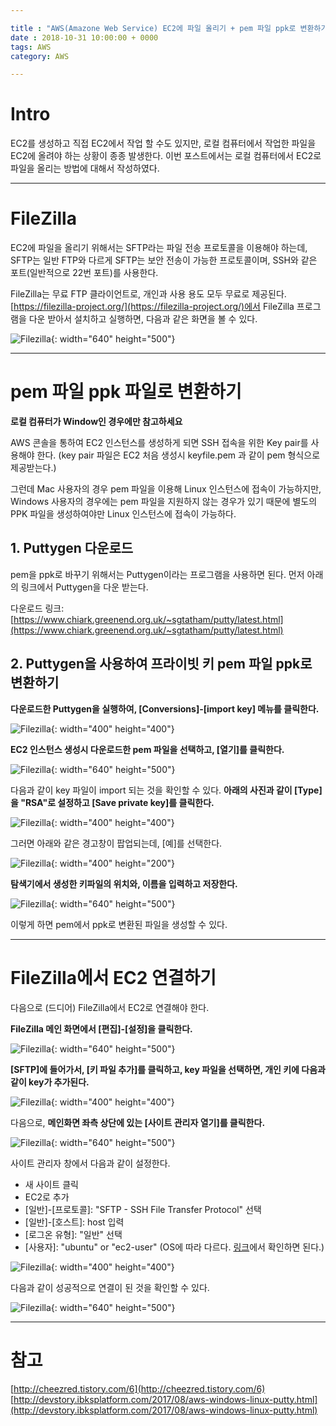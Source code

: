 ```yaml
---

title : "AWS(Amazone Web Service) EC2에 파일 올리기 + pem 파일 ppk로 변환하기"
date : 2018-10-31 10:00:00 + 0000
tags: AWS
category: AWS

---
```


# Intro
EC2를 생성하고 직접 EC2에서 작업 할 수도 있지만, 로컬 컴퓨터에서 작업한 파일을 EC2에 올려야 하는 상황이 종종 발생한다. 이번 포스트에서는 로컬 컴퓨터에서 EC2로 파일을 올리는 방법에 대해서 작성하였다.

***

# FileZilla
EC2에 파일을 올리기 위해서는 SFTP라는 파일 전송 프로토콜을 이용해야 하는데, SFTP는 일반 FTP와 다르게 SFTP는 보안 전송이 가능한 프로토콜이며, SSH와 같은 포트(일반적으로 22번 포트)를 사용한다.

FileZilla는 무료 FTP 클라이언트로, 개인과 사용 용도 모두 무료로 제공된다. [https://filezilla-project.org/](https://filezilla-project.org/)에서 FileZilla 프로그램을 다운 받아서 설치하고 실행하면, 다음과 같은 화면을 볼 수 있다.

![Filezilla](/assets/images/2018-10-31-AWS/FileZilla/1.PNG){: width="640" height="500"}

***

# pem 파일 ppk 파일로 변환하기
**로컬 컴퓨터가 Window인 경우에만 참고하세요**

AWS 콘솔을 통하여 EC2 인스턴스를 생성하게 되면 SSH 접속을 위한 Key pair를 사용해야 한다. (key pair 파일은 EC2 처음 생성시 keyfile.pem 과 같이 pem 형식으로 제공받는다.)

그런데 Mac 사용자의 경우 pem 파일을 이용해  Linux 인스턴스에 접속이 가능하지만, Windows 사용자의 경우에는 pem 파일을 지원하지 않는 경우가 있기 때문에 별도의 PPK 파일을 생성하여야만 Linux 인스턴스에 접속이 가능하다.

## 1. Puttygen 다운로드
pem을 ppk로 바꾸기 위해서는 Puttygen이라는 프로그램을 사용하면 된다. 먼저 아래의 링크에서 Puttygen을 다운 받는다.

다운로드 링크: [https://www.chiark.greenend.org.uk/~sgtatham/putty/latest.html](https://www.chiark.greenend.org.uk/~sgtatham/putty/latest.html)

## 2. Puttygen을 사용하여 프라이빗 키 pem 파일 ppk로 변환하기

**다운로드한 Puttygen을 실행하여, [Conversions]-[import key] 메뉴를 클릭한다.**

![Filezilla](/assets/images/2018-10-31-AWS/FileZilla/1-1.PNG){: width="400" height="400"}

**EC2 인스턴스 생성시 다운로드한 pem 파일을 선택하고, [열기]를 클릭한다.**

![Filezilla](/assets/images/2018-10-31-AWS/FileZilla/1-2.png){: width="640" height="500"}

다음과 같이 key 파일이 import 되는 것을 확인할 수 있다.
**아래의 사진과 같이 [Type]을 "RSA"로 설정하고 [Save private key]를 클릭한다.**

![Filezilla](/assets/images/2018-10-31-AWS/FileZilla/1-3.png){: width="400" height="400"}

그러면 아래와 같은 경고창이 팝업되는데, [예]를 선택한다.

![Filezilla](/assets/images/2018-10-31-AWS/FileZilla/1-4.png){: width="400" height="200"}

**탐색기에서 생성한 키파일의 위치와, 이름을 입력하고 저장한다.**

![Filezilla](/assets/images/2018-10-31-AWS/FileZilla/1-5.PNG){: width="640" height="500"}

이렇게 하면 pem에서 ppk로 변환된 파일을 생성할 수 있다.

***

# FileZilla에서 EC2 연결하기
다음으로 (드디어) FileZilla에서 EC2로 연결해야 한다.

**FileZilla 메인 화면에서 [편집]-[설정]을 클릭한다.**

![Filezilla](/assets/images/2018-10-31-AWS/FileZilla/1.PNG){: width="640" height="500"}

**[SFTP]에 들어가서, [키 파일 추가]를 클릭하고, key 파일을 선택하면, 개인 키에 다음과 같이 key가 추가된다.**

![Filezilla](/assets/images/2018-10-31-AWS/FileZilla/2.png){: width="400" height="400"}

다음으로, **메인화면 좌측 상단에 있는 [사이트 관리자 열기]를 클릭한다.**

![Filezilla](/assets/images/2018-10-31-AWS/FileZilla/3.png){: width="640" height="500"}

사이트 관리자 창에서 다음과 같이 설정한다.

- 새 사이트 클릭
- EC2로 추가
- [일반]-[프로토콜]: "SFTP - SSH File Transfer Protocol" 선택
- [일반]-[호스트]: host 입력
- [로그온 유형]: "일반" 선택
- [사용자]: "ubuntu" or "ec2-user" (OS에 따라 다르다. [링크](https://docs.aws.amazon.com/ko_kr/AWSEC2/latest/UserGuide/putty.html)에서 확인하면 된다.)

![Filezilla](/assets/images/2018-10-31-AWS/FileZilla/4.png){: width="400" height="400"}

다음과 같이 성공적으로 연결이 된 것을 확인할 수 있다.

![Filezilla](/assets/images/2018-10-31-AWS/FileZilla/5.PNG){: width="640" height="500"}

***

# 참고
[http://cheezred.tistory.com/6](http://cheezred.tistory.com/6)
[http://devstory.ibksplatform.com/2017/08/aws-windows-linux-putty.html](http://devstory.ibksplatform.com/2017/08/aws-windows-linux-putty.html)
